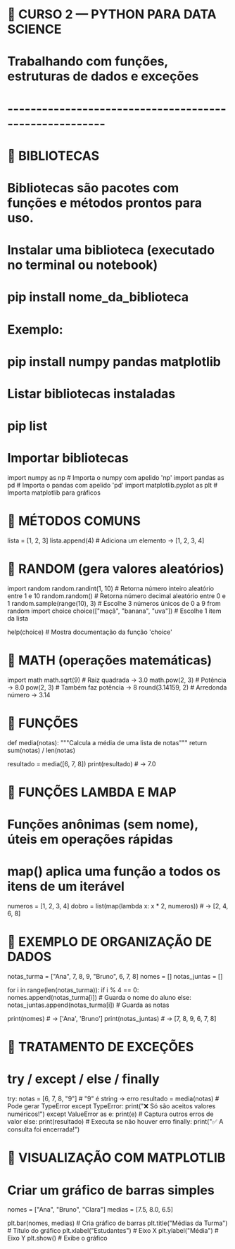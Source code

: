 # 🐍 CURSO 2 — PYTHON PARA DATA SCIENCE
# Trabalhando com funções, estruturas de dados e exceções
# -------------------------------------------------------

# 🔹 BIBLIOTECAS
# Bibliotecas são pacotes com funções e métodos prontos para uso.

# Instalar uma biblioteca (executado no terminal ou notebook)
# pip install nome_da_biblioteca
# Exemplo:
# pip install numpy pandas matplotlib

# Listar bibliotecas instaladas
# pip list

# Importar bibliotecas
import numpy as np          # Importa o numpy com apelido 'np'
import pandas as pd         # Importa o pandas com apelido 'pd'
import matplotlib.pyplot as plt  # Importa matplotlib para gráficos

# 🔹 MÉTODOS COMUNS
lista = [1, 2, 3]
lista.append(4)             # Adiciona um elemento → [1, 2, 3, 4]

# 🔹 RANDOM (gera valores aleatórios)
import random
random.randint(1, 10)       # Retorna número inteiro aleatório entre 1 e 10
random.random()             # Retorna número decimal aleatório entre 0 e 1
random.sample(range(10), 3) # Escolhe 3 números únicos de 0 a 9
from random import choice
choice(["maçã", "banana", "uva"])  # Escolhe 1 item da lista

help(choice)                # Mostra documentação da função 'choice'

# 🔹 MATH (operações matemáticas)
import math
math.sqrt(9)                # Raiz quadrada → 3.0
math.pow(2, 3)              # Potência → 8.0
pow(2, 3)                   # Também faz potência → 8
round(3.14159, 2)           # Arredonda número → 3.14

# 🔹 FUNÇÕES
def media(notas):
    """Calcula a média de uma lista de notas"""
    return sum(notas) / len(notas)

resultado = media([6, 7, 8])
print(resultado)            # → 7.0

# 🔹 FUNÇÕES LAMBDA E MAP
# Funções anônimas (sem nome), úteis em operações rápidas
# map() aplica uma função a todos os itens de um iterável

numeros = [1, 2, 3, 4]
dobro = list(map(lambda x: x * 2, numeros))  # → [2, 4, 6, 8]

# 🔹 EXEMPLO DE ORGANIZAÇÃO DE DADOS
notas_turma = ["Ana", 7, 8, 9, "Bruno", 6, 7, 8]
nomes = []
notas_juntas = []

for i in range(len(notas_turma)):
    if i % 4 == 0:
        nomes.append(notas_turma[i])      # Guarda o nome do aluno
    else:
        notas_juntas.append(notas_turma[i])  # Guarda as notas

print(nomes)         # → ['Ana', 'Bruno']
print(notas_juntas)  # → [7, 8, 9, 6, 7, 8]

# 🔹 TRATAMENTO DE EXCEÇÕES
# try / except / else / finally

try:
    notas = [6, 7, 8, "9"]               # "9" é string → erro
    resultado = media(notas)             # Pode gerar TypeError
except TypeError:
    print("❌ Só são aceitos valores numéricos!")
except ValueError as e:
    print(e)                             # Captura outros erros de valor
else:
    print(resultado)                     # Executa se não houver erro
finally:
    print("✅ A consulta foi encerrada!")

# 🔹 VISUALIZAÇÃO COM MATPLOTLIB
# Criar um gráfico de barras simples

nomes = ["Ana", "Bruno", "Clara"]
medias = [7.5, 8.0, 6.5]

plt.bar(nomes, medias)                   # Cria gráfico de barras
plt.title("Médias da Turma")             # Título do gráfico
plt.xlabel("Estudantes")                 # Eixo X
plt.ylabel("Média")                      # Eixo Y
plt.show()                               # Exibe o gráfico